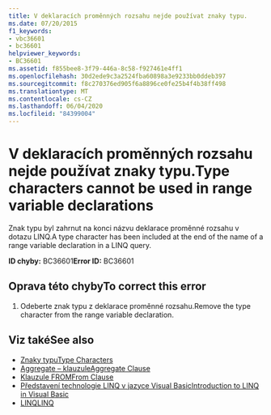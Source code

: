 ```yaml
---
title: V deklaracích proměnných rozsahu nejde používat znaky typu.
ms.date: 07/20/2015
f1_keywords:
- vbc36601
- bc36601
helpviewer_keywords:
- BC36601
ms.assetid: f855bee8-3f79-446a-8c58-f927461e4ff1
ms.openlocfilehash: 30d2ede9c3a2524fba60898a3e9233bb0ddeb397
ms.sourcegitcommit: f8c270376ed905f6a8896ce0fe25b4f4b38ff498
ms.translationtype: MT
ms.contentlocale: cs-CZ
ms.lasthandoff: 06/04/2020
ms.locfileid: "84399004"
---
```

# <a name="type-characters-cannot-be-used-in-range-variable-declarations"></a><span data-ttu-id="dab9b-102">V deklaracích proměnných rozsahu nejde používat znaky typu.</span><span class="sxs-lookup"><span data-stu-id="dab9b-102">Type characters cannot be used in range variable declarations</span></span>
<span data-ttu-id="dab9b-103">Znak typu byl zahrnut na konci názvu deklarace proměnné rozsahu v dotazu LINQ.</span><span class="sxs-lookup"><span data-stu-id="dab9b-103">A type character has been included at the end of the name of a range variable declaration in a LINQ query.</span></span>  
  
 <span data-ttu-id="dab9b-104">**ID chyby:** BC36601</span><span class="sxs-lookup"><span data-stu-id="dab9b-104">**Error ID:** BC36601</span></span>  
  
## <a name="to-correct-this-error"></a><span data-ttu-id="dab9b-105">Oprava této chyby</span><span class="sxs-lookup"><span data-stu-id="dab9b-105">To correct this error</span></span>  
  
1. <span data-ttu-id="dab9b-106">Odeberte znak typu z deklarace proměnné rozsahu.</span><span class="sxs-lookup"><span data-stu-id="dab9b-106">Remove the type character from the range variable declaration.</span></span>  
  
## <a name="see-also"></a><span data-ttu-id="dab9b-107">Viz také</span><span class="sxs-lookup"><span data-stu-id="dab9b-107">See also</span></span>

- [<span data-ttu-id="dab9b-108">Znaky typu</span><span class="sxs-lookup"><span data-stu-id="dab9b-108">Type Characters</span></span>](../programming-guide/language-features/data-types/type-characters.md)
- [<span data-ttu-id="dab9b-109">Aggregate – klauzule</span><span class="sxs-lookup"><span data-stu-id="dab9b-109">Aggregate Clause</span></span>](../language-reference/queries/aggregate-clause.md)
- [<span data-ttu-id="dab9b-110">Klauzule FROM</span><span class="sxs-lookup"><span data-stu-id="dab9b-110">From Clause</span></span>](../language-reference/queries/from-clause.md)
- [<span data-ttu-id="dab9b-111">Představení technologie LINQ v jazyce Visual Basic</span><span class="sxs-lookup"><span data-stu-id="dab9b-111">Introduction to LINQ in Visual Basic</span></span>](../programming-guide/language-features/linq/introduction-to-linq.md)
- [<span data-ttu-id="dab9b-112">LINQ</span><span class="sxs-lookup"><span data-stu-id="dab9b-112">LINQ</span></span>](../programming-guide/language-features/linq/index.md)

